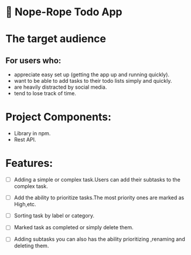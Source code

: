 # 🐍 Nope-Rope Todo App
# The target audience
## For users who:
* appreciate easy set up (getting the app up and running quickly).
* want to be able to add tasks to their todo lists simply and quickly.
* are heavily distracted by social media.
* tend to lose track of time.
# Project Components:

* Library in npm.
* Rest API.

# Features:

- [ ] Adding a simple or complex task.Users can add their subtasks to the complex task.
- [ ] Add the ability to prioritize tasks.The most priority ones are marked as High,etc.
- [ ] Sorting task by label or category.
- [ ] Marked task as completed or simply delete them.
- [ ] Adding subtasks you can also has the ability prioritizing ,renaming and deleting them.






